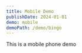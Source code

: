 ```yaml
---
title: Mobile Demo
publishDate: 2024-01-01
demo: mobile
demoPath: /demo/bingo
---
```


This is a mobile phone demo
